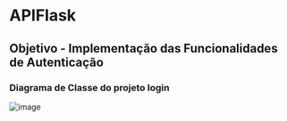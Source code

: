 # APIFlask
## Objetivo - Implementação das Funcionalidades de Autenticação

### Diagrama de Classe do projeto login

![image](https://user-images.githubusercontent.com/95715855/208305636-f69e3ace-2dbc-4f6c-a0e5-d4616b907c16.png)
